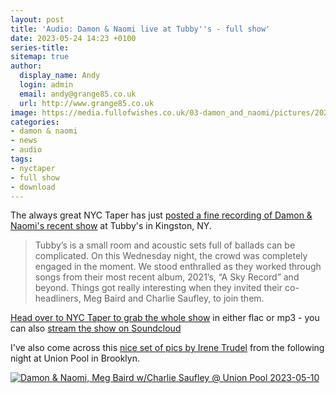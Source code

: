 ```yaml
---
layout: post
title: 'Audio: Damon & Naomi live at Tubby''s - full show'
date: 2023-05-24 14:23 +0100
series-title:
sitemap: true
author:
  display_name: Andy
  login: admin
  email: andy@grange85.co.uk
  url: http://www.grange85.co.uk
image: https://media.fullofwishes.co.uk/03-damon_and_naomi/pictures/2023-05-10-meg-baird-damon-naomi.jpg
categories:
- damon & naomi
- news
- audio
tags:
- nyctaper
- full show
- download
---
```

The always great NYC Taper has just [posted a fine recording of Damon & Naomi's recent show](https://www.nyctaper.com/2023/05/damon-naomi-may-9-2023-tubbys-kingston-ny/) at Tubby's in Kingston, NY.

> Tubby’s is a small room and acoustic sets full of ballads can be complicated. On this Wednesday night, the crowd was completely engaged in the moment. We stood enthralled as they worked through songs from their most recent album, 2021’s, “A Sky Record” and beyond. Things got really interesting when they invited their co-headliners, Meg Baird and Charlie Saufley, to join them. 

[Head over to NYC Taper to grab the whole show](https://www.nyctaper.com/2023/05/damon-naomi-may-9-2023-tubbys-kingston-ny/) in either flac or mp3 - you can also [stream the show on Soundcloud](https://soundcloud.com/mr_kliked/sets/damon-naomi-2023-05-09tubbys)

I've also come across this [nice set of pics by Irene Trudel](https://www.flickr.com/photos/irene_trudel/albums/72177720308207147) from the following night at Union Pool in Brooklyn.

<a href="https://www.flickr.com/photos/irene_trudel/52888563270/in/album-72177720308207147/" title="Damon &amp; Naomi, Meg Baird w/Charlie Saufley @ Union Pool 2023-05-10"><img src="https://media.fullofwishes.co.uk/flickr-downloads/52888563270_f12d7c3a29_c.jpg" alt="Damon &amp; Naomi, Meg Baird w/Charlie Saufley @ Union Pool 2023-05-10"/></a>

